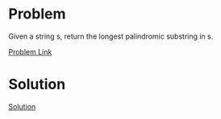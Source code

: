# Problem
Given a string s, return the longest palindromic substring in s.

[Problem Link](https://leetcode.com/problems/longest-palindromic-substring/description/)

# Solution
[Solution](https://github.com/OJScofield/ProblemSolving/new/main/longestPalindromicSubstring/solution.py)
